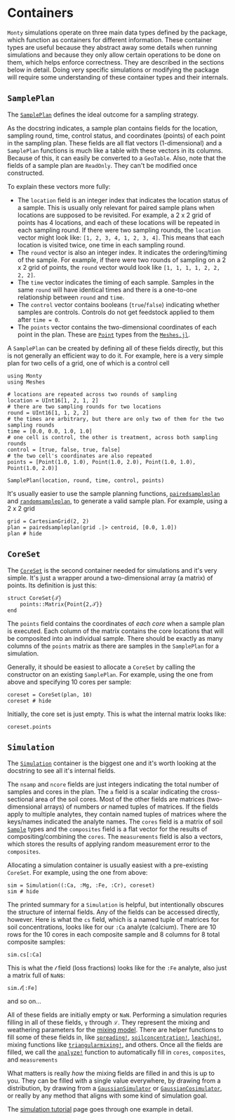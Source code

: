 # Containers

`Monty` simulations operate on three main data types defined by the package, which function as containers for different information. These container types are useful because they abstract away some details when running simulations and because they only allow certain operations to be done on them, which helps enforce correctness. They are described in the sections below in detail. Doing very specific simulations or modifying the package will require some understanding of these container types and their internals.

## `SamplePlan`

The [`SamplePlan`](@ref) defines the ideal outcome for a sampling strategy.

As the docstring indicates, a sample plan contains fields for the location, sampling round, time, control status, and coordinates (points) of each point in the sampling plan. These fields are all flat vectors (1-dimensional) and a `SamplePlan` functions is much like a table with these vectors in its columns. Because of this, it can easily be converted to a `GeoTable`. Also, note that the fields of a sample plan are `ReadOnly`. They can't be modified once constructed.

To explain these vectors more fully:
* The `location` field is an integer index that indicates the location status of a sample. This is usually only relevant for paired sample plans when locations are supposed to be revisited. For example, a 2 x 2 grid of points has 4 locations, and each of these locations will be repeated in each sampling round. If there were two sampling rounds, the `location` vector might look like: `[1, 2, 3, 4, 1, 2, 3, 4]`. This means that each location is visited twice, one time in each sampling round.
* The `round` vector is also an integer index. It indicates the ordering/timing of the sample. For example, if there were two rounds of sampling on a 2 x 2 grid of points, the `round` vector would look like `[1, 1, 1, 1, 2, 2, 2, 2]`.
* The `time` vector indicates the timing of each sample. Samples in the same `round` will have identical times and there is a one-to-one relationship between `round` and `time`.
* The `control` vector contains booleans (`true`/`false`) indicating whether samples are controls. Controls do not get feedstock applied to them after `time = 0`.
* The `points` vector contains the two-dimensional coordinates of each point in the plan. These are [`Point`](https://juliageometry.github.io/MeshesDocs/stable/geometries/primitives.html#Meshes.Point) types from the [`Meshes.jl`](https://juliageometry.github.io/MeshesDocs/stable/index.html).

A `SamplePlan` can be created by defining all of these fields directly, but this is not generally an efficient way to do it. For example, here is a very simple plan for two cells of a grid, one of which is a control cell
```@example containers
using Monty
using Meshes

# locations are repeated across two rounds of sampling
location = UInt16[1, 2, 1, 2]
# there are two sampling rounds for two locations
round = UInt16[1, 1, 2, 2]
# the times are arbitrary, but there are only two of them for the two sampling rounds
time = [0.0, 0.0, 1.0, 1.0]
# one cell is control, the other is treatment, across both sampling rounds
control = [true, false, true, false]
# the two cell's coordinates are also repeated
points = [Point(1.0, 1.0), Point(1.0, 2.0), Point(1.0, 1.0), Point(1.0, 2.0)]

SamplePlan(location, round, time, control, points)
```

It's usually easier to use the sample planning functions, [`pairedsampleplan`](@ref) and [`randomsampleplan`](@ref), to generate a valid sample plan. For example, using a 2 x 2 grid
```@example containers
grid = CartesianGrid(2, 2)
plan = pairedsampleplan(grid .|> centroid, [0.0, 1.0])
plan # hide
```

## `CoreSet`

The [`CoreSet`](@ref) is the second container needed for simulations and it's very simple. It's just a wrapper around a two-dimensional array (a matrix) of points. Its definition is just this:
```
struct CoreSet{𝒯}
    points::Matrix{Point{2,𝒯}}
end
```
The `points` field contains the coordinates of *each core* when a sample plan is executed. Each column of the matrix contains the core locations that will be composited into an individual sample. There should be exactly as many columns of the `points` matrix as there are samples in the `SamplePlan` for a simulation.

Generally, it should be easiest to allocate a `CoreSet` by calling the constructor on an existing `SamplePlan`. For example, using the one from above and specifying 10 cores per sample:
```@example containers
coreset = CoreSet(plan, 10)
coreset # hide
```
Initially, the core set is just empty. This is what the internal matrix looks like:
```@example containers
coreset.points
```

## `Simulation`

The [`Simulation`](@ref) container is the biggest one and it's worth looking at the docstring to see all it's internal fields.

The `nsamp` and `ncore` fields are just integers indicating the total number of samples and cores in the plan. The `a` field is a scalar indicating the cross-sectional area of the soil cores. Most of the other fields are matrices (two-dimensional arrays) of numbers *or* named tuples of matrices. If the fields apply to multiple analytes, they contain named tuples of matrices where the keys/names indicated the analyte names. The `cores` field is a matrix of soil [`Sample`](@ref) types and the `composites` field is a flat vector for the results of compositing/combining the `cores`. The `measurements` field is also a vectors, which stores the results of applying random measurement error to the `composites`.

Allocating a simulation container is usually easiest with a pre-existing `CoreSet`. For example, using the one from above:
```@example containers
sim = Simulation((:Ca, :Mg, :Fe, :Cr), coreset)
sim # hide
```
The printed summary for a `Simulation` is helpful, but intentionally obscures the structure of internal fields. Any of the fields can be accessed directly, however. Here is what the `cs` field, which is a named tuple of matrices for soil concentrations, looks like for our `:Ca` analyte (calcium). There are 10 rows for the 10 cores in each composite sample and 8 columns for 8 total composite samples:
```@example containers
sim.cs[:Ca]
```
This is what the `𝓁` field (loss fractions) looks like for the `:Fe` analyte, also just a matrix full of `NaN`s:
```@example containers
sim.𝓁[:Fe]
```
and so on...

All of these fields are initially empty or `NaN`. Performing a simulation requries filling in all of these fields, `γ` through `ℒ`. They represent the mixing and weathering parameters for the [mixing model](mixing.md). There are helper functions to fill some of these fields in, like [`spreading!`](@ref), [`soilconcentration!`](@ref), [`leaching!`](@ref), mixing functions like [`triangularmixing!`](@ref), and others. Once all the fields are filled, we call the [`analyze!`](@ref) function to automatically fill in `cores`, `composites`, and `measurements`

What matters is really *how* the mixing fields are filled in and this is up to you. They can be filled with a single value everywhere, by drawing from a distribution, by drawing from a [`GaussianSimulator`](@ref) or [`GaussianCosimulator`](@ref), or really by any method that aligns with some kind of simulation goal.

The [simulation tutorial](tutorial.md) page goes through one example in detail.
